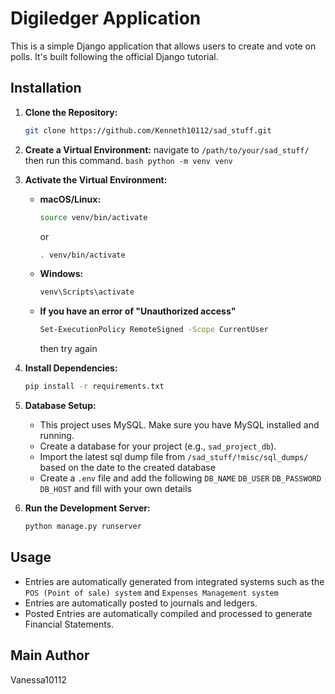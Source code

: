 # Digiledger Application

This is a simple Django application that allows users to create and vote on polls. It's built following the official Django tutorial.

## Installation

1.  **Clone the Repository:**
    ```bash
    git clone https://github.com/Kenneth10112/sad_stuff.git
    ```
2.  **Create a Virtual Environment:**
    navigate to `/path/to/your/sad_stuff/` then run this command.
        ```bash
        python -m venv venv
        ```
3.  **Activate the Virtual Environment:**
    * **macOS/Linux:**
        ```bash
        source venv/bin/activate
        ```
        or
        ```bash
        . venv/bin/activate
        ```

    * **Windows:**
        ```bash
        venv\Scripts\activate
        ```
    * **If you have an error of "Unauthorized access"**
         ```bash
        Set-ExecutionPolicy RemoteSigned -Scope CurrentUser
        ```
        then try again 
4.  **Install Dependencies:**
    ```bash
    pip install -r requirements.txt
    ```

5.  **Database Setup:**
    * This project uses MySQL. Make sure you have MySQL installed and running.
    * Create a database for your project (e.g., `sad_project_db`).
    * Import the latest sql dump file from `/sad_stuff/!misc/sql_dumps/` based on the date to the created database
    * Create a `.env` file and add the following `DB_NAME` `DB_USER` `DB_PASSWORD` `DB_HOST` and fill with your own details
    

6.  **Run the Development Server:**
    ```bash
    python manage.py runserver
    ```

## Usage
* Entries are automatically generated from integrated systems such as the `POS (Point of sale) system` and `Expenses Management system`
* Entries are automatically posted to journals and ledgers.
* Posted Entries are automatically compiled and processed to generate Financial Statements.

## Main Author
Vanessa10112